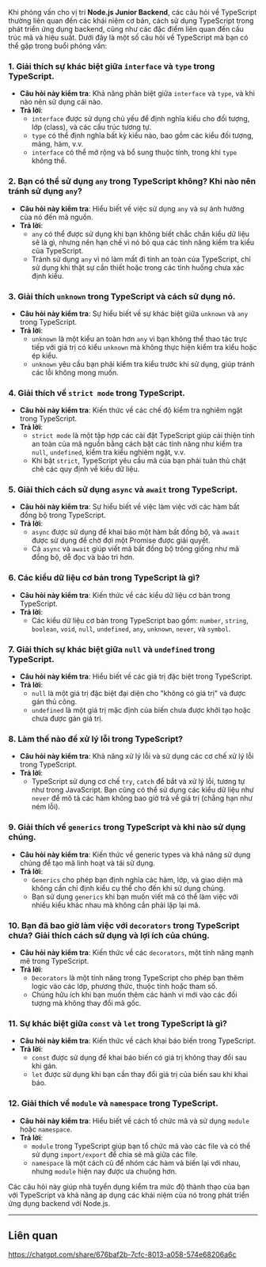 
Khi phỏng vấn cho vị trí **Node.js Junior Backend**, các câu hỏi về TypeScript thường liên quan đến các khái niệm cơ bản, cách sử dụng TypeScript trong phát triển ứng dụng backend, cũng như các đặc điểm liên quan đến cấu trúc mã và hiệu suất. Dưới đây là một số câu hỏi về TypeScript mà bạn có thể gặp trong buổi phỏng vấn:

### 1. **Giải thích sự khác biệt giữa `interface` và `type` trong TypeScript.**

- **Câu hỏi này kiểm tra**: Khả năng phân biệt giữa `interface` và `type`, và khi nào nên sử dụng cái nào.
- **Trả lời**:
    - `interface` được sử dụng chủ yếu để định nghĩa kiểu cho đối tượng, lớp (class), và các cấu trúc tương tự.
    - `type` có thể định nghĩa bất kỳ kiểu nào, bao gồm các kiểu đối tượng, mảng, hàm, v.v.
    - `interface` có thể mở rộng và bổ sung thuộc tính, trong khi `type` không thể.

### 2. **Bạn có thể sử dụng `any` trong TypeScript không? Khi nào nên tránh sử dụng `any`?**

- **Câu hỏi này kiểm tra**: Hiểu biết về việc sử dụng `any` và sự ảnh hưởng của nó đến mã nguồn.
- **Trả lời**:
    - `any` có thể được sử dụng khi bạn không biết chắc chắn kiểu dữ liệu sẽ là gì, nhưng nên hạn chế vì nó bỏ qua các tính năng kiểm tra kiểu của TypeScript.
    - Tránh sử dụng `any` vì nó làm mất đi tính an toàn của TypeScript, chỉ sử dụng khi thật sự cần thiết hoặc trong các tình huống chưa xác định kiểu.

### 3. **Giải thích `unknown` trong TypeScript và cách sử dụng nó.**

- **Câu hỏi này kiểm tra**: Sự hiểu biết về sự khác biệt giữa `unknown` và `any` trong TypeScript.
- **Trả lời**:
    - `unknown` là một kiểu an toàn hơn `any` vì bạn không thể thao tác trực tiếp với giá trị có kiểu `unknown` mà không thực hiện kiểm tra kiểu hoặc ép kiểu.
    - `unknown` yêu cầu bạn phải kiểm tra kiểu trước khi sử dụng, giúp tránh các lỗi không mong muốn.

### 4. **Giải thích về `strict mode` trong TypeScript.**

- **Câu hỏi này kiểm tra**: Kiến thức về các chế độ kiểm tra nghiêm ngặt trong TypeScript.
- **Trả lời**:
    - `strict mode` là một tập hợp các cài đặt TypeScript giúp cải thiện tính an toàn của mã nguồn bằng cách bật các tính năng như kiểm tra `null`, `undefined`, kiểm tra kiểu nghiêm ngặt, v.v.
    - Khi bật `strict`, TypeScript yêu cầu mã của bạn phải tuân thủ chặt chẽ các quy định về kiểu dữ liệu.

### 5. **Giải thích cách sử dụng `async` và `await` trong TypeScript.**

- **Câu hỏi này kiểm tra**: Sự hiểu biết về việc làm việc với các hàm bất đồng bộ trong TypeScript.
- **Trả lời**:
    - `async` được sử dụng để khai báo một hàm bất đồng bộ, và `await` được sử dụng để chờ đợi một Promise được giải quyết.
    - Cả `async` và `await` giúp viết mã bất đồng bộ trông giống như mã đồng bộ, dễ đọc và bảo trì hơn.

### 6. **Các kiểu dữ liệu cơ bản trong TypeScript là gì?**

- **Câu hỏi này kiểm tra**: Kiến thức về các kiểu dữ liệu cơ bản trong TypeScript.
- **Trả lời**:
    - Các kiểu dữ liệu cơ bản trong TypeScript bao gồm: `number`, `string`, `boolean`, `void`, `null`, `undefined`, `any`, `unknown`, `never`, và `symbol`.

### 7. **Giải thích sự khác biệt giữa `null` và `undefined` trong TypeScript.**

- **Câu hỏi này kiểm tra**: Hiểu biết về các giá trị đặc biệt trong TypeScript.
- **Trả lời**:
    - `null` là một giá trị đặc biệt đại diện cho "không có giá trị" và được gán thủ công.
    - `undefined` là một giá trị mặc định của biến chưa được khởi tạo hoặc chưa được gán giá trị.

### 8. **Làm thế nào để xử lý lỗi trong TypeScript?**

- **Câu hỏi này kiểm tra**: Khả năng xử lý lỗi và sử dụng các cơ chế xử lý lỗi trong TypeScript.
- **Trả lời**:
    - TypeScript sử dụng cơ chế `try`, `catch` để bắt và xử lý lỗi, tương tự như trong JavaScript. Bạn cũng có thể sử dụng các kiểu dữ liệu như `never` để mô tả các hàm không bao giờ trả về giá trị (chẳng hạn như ném lỗi).

### 9. **Giải thích về `generics` trong TypeScript và khi nào sử dụng chúng.**

- **Câu hỏi này kiểm tra**: Kiến thức về generic types và khả năng sử dụng chúng để tạo mã linh hoạt và tái sử dụng.
- **Trả lời**:
    - `Generics` cho phép bạn định nghĩa các hàm, lớp, và giao diện mà không cần chỉ định kiểu cụ thể cho đến khi sử dụng chúng.
    - Bạn sử dụng `generics` khi bạn muốn viết mã có thể làm việc với nhiều kiểu khác nhau mà không cần phải lặp lại mã.

### 10. **Bạn đã bao giờ làm việc với `decorators` trong TypeScript chưa? Giải thích cách sử dụng và lợi ích của chúng.**

- **Câu hỏi này kiểm tra**: Kiến thức về các `decorators`, một tính năng mạnh mẽ trong TypeScript.
- **Trả lời**:
    - `Decorators` là một tính năng trong TypeScript cho phép bạn thêm logic vào các lớp, phương thức, thuộc tính hoặc tham số.
    - Chúng hữu ích khi bạn muốn thêm các hành vi mới vào các đối tượng mà không thay đổi mã gốc.

### 11. **Sự khác biệt giữa `const` và `let` trong TypeScript là gì?**

- **Câu hỏi này kiểm tra**: Kiến thức về cách khai báo biến trong TypeScript.
- **Trả lời**:
    - `const` được sử dụng để khai báo biến có giá trị không thay đổi sau khi gán.
    - `let` được sử dụng khi bạn cần thay đổi giá trị của biến sau khi khai báo.

### 12. **Giải thích về `module` và `namespace` trong TypeScript.**

- **Câu hỏi này kiểm tra**: Hiểu biết về cách tổ chức mã và sử dụng `module` hoặc `namespace`.
- **Trả lời**:
    - `module` trong TypeScript giúp bạn tổ chức mã vào các file và có thể sử dụng `import/export` để chia sẻ mã giữa các file.
    - `namespace` là một cách cũ để nhóm các hàm và biến lại với nhau, nhưng `module` hiện nay được ưa chuộng hơn.

Các câu hỏi này giúp nhà tuyển dụng kiểm tra mức độ thành thạo của bạn với TypeScript và khả năng áp dụng các khái niệm của nó trong phát triển ứng dụng backend với Node.js.


---
## Liên quan

https://chatgpt.com/share/676baf2b-7cfc-8013-a058-574e68206a6c

